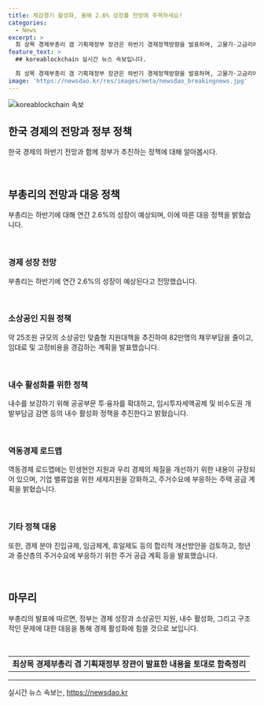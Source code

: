 ```yaml
---
title: 체감경기 활성화, 올해 2.6% 성장률 전망에 주목하세요!
categories:
  - News
excerpt: >
  최 상목 경제부총리 겸 기획재정부 장관은 하반기 경제정책방향을 발표하며, 고물가·고금리에 따른 부문간 회복 속도 차이 등 어려움을 겪는 소상공인을 위해 25조원 규모의 맞춤형 지원대책을 추진한다고 밝혔다. 또한, 채무부담을 줄이기 위한 새출발 희망 프로젝트를 통해 10조원 이상의 새출발기금을 확대하고, 경제활동참가율을 높여 가계소득을 확충하겠다고 전했다. 물가 안정과 내수 보강을 위한 정책대응도 병행할 예정이다.
feature_text: >
  ## koreablockchain 실시간 뉴스 속보입니다.

  최 상목 경제부총리 겸 기획재정부 장관은 하반기 경제정책방향을 발표하며, 고물가·고금리에 따른 부문간 회복 속도 차이 등 어려움을 겪는 소상공인을 위해 25조원 규모의 맞춤형 지원대책을 추진한다고 밝혔다. 또한, 채무부담을 줄이기 위한 새출발 희망 프로젝트를 통해 10조원 이상의 새출발기금을 확대하고, 경제활동참가율을 높여 가계소득을 확충하겠다고 전했다. 물가 안정과 내수 보강을 위한 정책대응도 병행할 예정이다.
image: 'https://newsdao.kr/res/images/meta/newsdao_breakingnews.jpg'
---
```


<p><img src="https://newsdao.kr/res/images/meta/newsdao_breakingnews.jpg" alt="koreablockchain 속보" /></p>

<h2 data-ke-size="size26">한국 경제의 전망과 정부 정책</h2>

<p data-ke-size="size16">한국 경제의 하반기 전망과 함께 정부가 추진하는 정책에 대해 알아봅시다.</p>

<p>​</p>

<h2 data-ke-size="size24">부총리의 전망과 대응 정책</h2>

<p data-ke-size="size16">부총리는 하반기에 대해 연간 2.6%의 성장이 예상되며, 이에 따른 대응 정책을 밝혔습니다.</p>

<p>​</p>

<h3>경제 성장 전망</h3>

<p data-ke-size="size16">부총리는 하반기에 연간 2.6%의 성장이 예상된다고 전망했습니다.</p>

<p>​</p>

<h3>소상공인 지원 정책</h3>

<p data-ke-size="size16">약 25조원 규모의 소상공인 맞춤형 지원대책을 추진하여 82만명의 채무부담을 줄이고, 임대료 및 고정비용을 경감하는 계획을 발표했습니다.</p>

<p>​</p>

<h3>내수 활성화를 위한 정책</h3>

<p data-ke-size="size16">내수를 보강하기 위해 공공부문 투·융자를 확대하고, 임시투자세액공제 및 비수도권 개발부담금 감면 등의 내수 활성화 정책을 추진한다고 밝혔습니다.</p>

<p>​</p>

<h3>역동경제 로드맵</h3>

<p data-ke-size="size16">역동경제 로드맵에는 민생현안 지원과 우리 경제의 체질을 개선하기 위한 내용이 규정되어 있으며, 기업 밸류업을 위한 세제지원을 강화하고, 주거수요에 부응하는 주택 공급 계획을 밝혔습니다.</p>

<p>​</p>

<h3>기타 정책 대응</h3>

<p data-ke-size="size16">또한, 경제 분야 진입규제, 임금체계, 휴일제도 등의 합리적 개선방안을 검토하고, 청년과 중산층의 주거수요에 부응하기 위한 주거 공급 계획 등을 발표했습니다.</p>

<p>​</p>

<h2 data-ke-size="size24">마무리</h2>

<p data-ke-size="size16">부총리의 발표에 따르면, 정부는 경제 성장과 소상공인 지원, 내수 활성화, 그리고 구조적인 문제에 대한 대응을 통해 경제 활성화에 힘쓸 것으로 보입니다.</p>

<p>​</p>

<table>
    <tbody>
        <tr>
            <td style="text-align: center; height: 17px;"><b>최상목 경제부총리 겸 기획재정부 장관이 발표한 내용을 토대로 함축정리</b></td>
        </tr>
    </tbody>
</table>

<hr>
실시간 뉴스 속보는, <a href="https://newsdao.kr" rel="dofollow">https://newsdao.kr</a>


